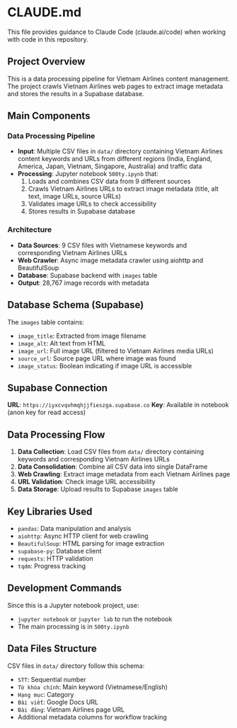 # CLAUDE.md

This file provides guidance to Claude Code (claude.ai/code) when working with code in this repository.

## Project Overview

This is a data processing pipeline for Vietnam Airlines content management. The project crawls Vietnam Airlines web pages to extract image metadata and stores the results in a Supabase database.

## Main Components

### Data Processing Pipeline
- **Input**: Multiple CSV files in `data/` directory containing Vietnam Airlines content keywords and URLs from different regions (India, England, America, Japan, Vietnam, Singapore, Australia) and traffic data
- **Processing**: Jupyter notebook `500ty.ipynb` that:
  1. Loads and combines CSV data from 9 different sources
  2. Crawls Vietnam Airlines URLs to extract image metadata (title, alt text, image URLs, source URLs)
  3. Validates image URLs to check accessibility
  4. Stores results in Supabase database

### Architecture
- **Data Sources**: 9 CSV files with Vietnamese keywords and corresponding Vietnam Airlines URLs
- **Web Crawler**: Async image metadata crawler using aiohttp and BeautifulSoup
- **Database**: Supabase backend with `images` table
- **Output**: 28,767 image records with metadata

## Database Schema (Supabase)

The `images` table contains:
- `image_title`: Extracted from image filename
- `image_alt`: Alt text from HTML
- `image_url`: Full image URL (filtered to Vietnam Airlines media URLs)
- `source_url`: Source page URL where image was found
- `image_status`: Boolean indicating if image URL is accessible

## Supabase Connection

**URL**: `https://iyxcvqvhmqhjjfieszga.supabase.co`
**Key**: Available in notebook (anon key for read access)

## Data Processing Flow

1. **Data Collection**: Load CSV files from `data/` directory containing keywords and corresponding Vietnam Airlines URLs
2. **Data Consolidation**: Combine all CSV data into single DataFrame
3. **Web Crawling**: Extract image metadata from each Vietnam Airlines page
4. **URL Validation**: Check image URL accessibility
5. **Data Storage**: Upload results to Supabase `images` table

## Key Libraries Used

- `pandas`: Data manipulation and analysis
- `aiohttp`: Async HTTP client for web crawling
- `BeautifulSoup`: HTML parsing for image extraction
- `supabase-py`: Database client
- `requests`: HTTP validation
- `tqdm`: Progress tracking

## Development Commands

Since this is a Jupyter notebook project, use:
- `jupyter notebook` or `jupyter lab` to run the notebook
- The main processing is in `500ty.ipynb`

## Data Files Structure

CSV files in `data/` directory follow this schema:
- `STT`: Sequential number
- `Từ khóa chính`: Main keyword (Vietnamese/English)
- `Hạng mục`: Category
- `Bài viết`: Google Docs URL
- `Bài đăng`: Vietnam Airlines page URL
- Additional metadata columns for workflow tracking